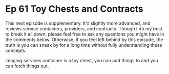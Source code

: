 # Ep 61 Toy Chests and Contracts

This next episode is supplementary. It's slightly more advanced, and reviews service containers, providers, and contracts. Though I do my best to break it all down, please feel free to ask any questions you might have in the comments below. Otherwise, if you feel left behind by this episode, the truth is you can sneak by for a long time without fully understanding these concepts.

imaging services container is a toy chest, you can add things to and you can fetch things out.
